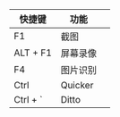 | 快捷键   | 功能     |      |
| -------- | -------- | ---- |
| F1       | 截图     |      |
| ALT + F1 | 屏幕录像 |      |
| F4       | 图片识别 |      |
| Ctrl     | Quicker  |      |
| Ctrl + ` | Ditto    |      |

